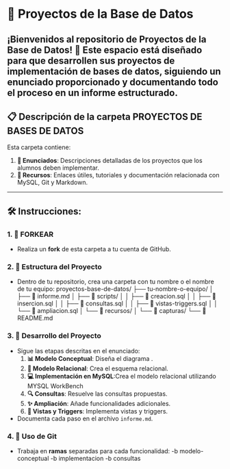 # 📂 Proyectos de la Base de Datos

¡Bienvenidos al repositorio de **Proyectos de la Base de Datos**! 🎉 Este espacio está diseñado para que desarrollen sus proyectos de implementación de bases de datos, siguiendo un enunciado proporcionado y documentando todo el proceso en un informe estructurado. 
---
## 📋 Descripción de la carpeta PROYECTOS DE BASES DE DATOS

Esta carpeta contiene:
1. **📄 Enunciados**: Descripciones detalladas de los proyectos que los alumnos deben implementar.
2. **🔗 Recursos**: Enlaces útiles, tutoriales y documentación relacionada con MySQL, Git y Markdown.
---
## 🛠️ Instrucciones:
### 1. **🔧 FORKEAR**
   - Realiza un **fork** de esta carpeta a tu cuenta de GitHub.
  
### 2. **📂 Estructura del Proyecto**
   - Dentro de tu repositorio, crea una carpeta con tu nombre o el nombre de tu equipo:
     proyectos-base-de-datos/
     ├── tu-nombre-o-equipo/
     │   ├── 📄 informe.md
     │   ├── 📂 scripts/
     │   │   ├── 📄 creacion.sql
     │   │   ├── 📄 insercion.sql
     │   │   ├── 📄 consultas.sql
     │   │   ├── 📄 vistas-triggers.sql
     │   │   └── 📄 ampliacion.sql
     │   └── 📂 recursos/
     │       └── 📂 capturas/
     └── 📄 README.md
     
### 3. **🚀 Desarrollo del Proyecto**
   - Sigue las etapas descritas en el enunciado:
     1. **📊 Modelo Conceptual**: Diseña el diagrama .
     2. **🔗 Modelo Relacional**: Crea el esquema relacional.
     3. **💻 Implementación en MySQL**:Crea el modelo relacional utilizando MYSQL WorkBench
     4. **🔍 Consultas**: Resuelve las consultas propuestas.
     5. **✨ Ampliación**: Añade funcionalidades adicionales.
     6. **👀 Vistas y Triggers**: Implementa vistas y triggers.
   - Documenta cada paso en el archivo `informe.md`.

### 4. **🔄 Uso de Git**
   - Trabaja en **ramas** separadas para cada funcionalidad:
     -b modelo-conceptual
     -b implementacion
     -b consultas
  
   
